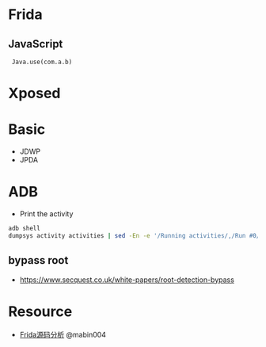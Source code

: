 # Frida
## JavaScript

```
 Java.use(com.a.b)
```

# Xposed


# Basic
- JDWP
- JPDA

# ADB
- Print the activity
```bash
adb shell 
dumpsys activity activities | sed -En -e '/Running activities/,/Run #0/p'
```

## bypass root
- https://www.secquest.co.uk/white-papers/root-detection-bypass


# Resource
- [Frida源码分析](https://mabin004.github.io/2018/07/31/Mac%E4%B8%8A%E7%BC%96%E8%AF%91Frida/) @mabin004
